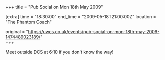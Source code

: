 +++
title = "Pub Social on Mon 18th May 2009"

[extra]
time = "18:30:00"
end_time = "2009-05-18T21:00:00Z"
location = "The Phantom Coach"

original = "https://uwcs.co.uk/events/pub-social-on-mon-18th-may-2009-1474489023189/"    
+++

Meet outside DCS at 6:10 if you don't know the way\!

